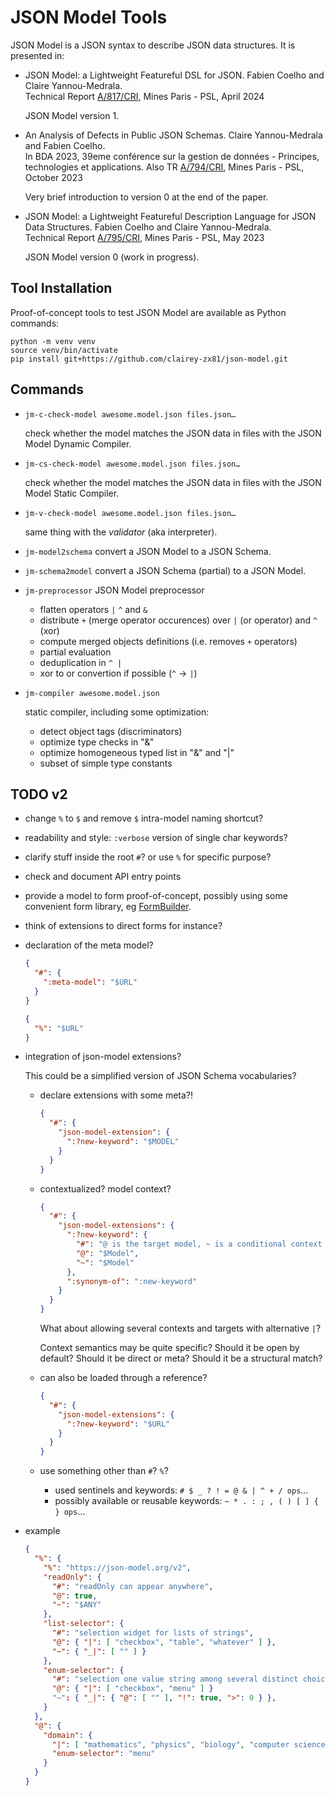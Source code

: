 # JSON Model Tools

JSON Model is a JSON syntax to describe JSON data structures.
It is presented in:

- JSON Model: a Lightweight Featureful DSL for JSON.
  Fabien Coelho and Claire Yannou-Medrala.  
  Technical Report [A/817/CRI](https://www.cri.minesparis.psl.eu/classement/doc/A-817.pdf), Mines Paris - PSL, April 2024

  JSON Model version 1.
  
- An Analysis of Defects in Public JSON Schemas.
  Claire Yannou-Medrala and Fabien Coelho.  
  In BDA 2023, 39eme conférence sur la gestion de données - Principes, technologies et applications.
  Also TR [A/794/CRI](https://www.cri.minesparis.psl.eu/classement/doc/A-794.pdf), Mines Paris - PSL, October 2023

  Very brief introduction to version 0 at the end of the paper.

- JSON Model: a Lightweight Featureful Description Language for JSON Data Structures.
  Fabien Coelho and Claire Yannou-Medrala.  
  Technical Report [A/795/CRI](https://www.cri.minesparis.psl.eu/classement/doc/A-795.pdf), Mines Paris - PSL, May 2023

  JSON Model version 0 (work in progress).

## Tool Installation

Proof-of-concept tools to test JSON Model are available as Python commands:

```shell
python -m venv venv
source venv/bin/activate
pip install git+https://github.com/clairey-zx81/json-model.git
```

## Commands

- `jm-c-check-model awesome.model.json files.json…`

   check whether the model matches the JSON data in files
   with the JSON Model Dynamic Compiler.

- `jm-cs-check-model awesome.model.json files.json…`

   check whether the model matches the JSON data in files
   with the JSON Model Static Compiler.

- `jm-v-check-model awesome.model.json files.json…`

   same thing with the *validator* (aka interpreter).

- `jm-model2schema` convert a JSON Model to a JSON Schema.
- `jm-schema2model` convert a JSON Schema (partial) to a JSON Model.
- `jm-preprocessor` JSON Model preprocessor
  - flatten operators `|` `^` and `&`
  - distribute `+` (merge operator occurences) over `|` (or operator) and `^` (xor)
  - compute merged objects definitions (i.e. removes `+` operators)
  - partial evaluation
  - deduplication in `^ |`
  - xor to or convertion if possible (`^` → `|`)
- `jm-compiler awesome.model.json`

  static compiler, including some optimization:

  - detect object tags (discriminators)
  - optimize type checks in "&"
  - optimize homogeneous typed list in "&" and "|" 
  - subset of simple type constants

## TODO v2

- change `%` to `$` and remove `$` intra-model naming shortcut?
- readability and style: `:verbose` version of single char keywords?
- clarify stuff inside the root `#`? or use `%` for specific purpose?
- check and document API entry points
- provide a model to form proof-of-concept, possibly using some convenient form
  library, eg [FormBuilder](https://formbuilder.online/).
- think of extensions to direct forms for instance?
- declaration of the meta model?

  ```json
  {
    "#": {
      ":meta-model": "$URL"
    }
  }
  ```

  ```json
  {
    "%": "$URL"
  }
  ```

- integration of json-model extensions?

  This could be a simplified version of JSON Schema vocabularies?

  - declare extensions with some meta?!

    ```json
    {
      "#": {
        "json-model-extension": {
          ":?new-keyword": "$MODEL" 
        }
      }
    }
    ```

  - contextualized? model context?

    ```json
    {
      "#": {
        "json-model-extensions": {
          ":?new-keyword": {
            "#": "@ is the target model, ~ is a conditional context model",
            "@": "$Model",
            "~": "$Model"
          },
          ":synonym-of": ":new-keyword"
        }
      }
    }
    ```

    What about allowing several contexts and targets with alternative `|`?

    Context semantics may be quite specific? Should it be open by default?
    Should it be direct or meta? Should it be a structural match?

  - can also be loaded through a reference?

    ```json
    {
      "#": {
        "json-model-extensions": {
          ":?new-keyword": "$URL"
        }
      }
    }
    ```

  - use something other than `#`? `%`?
    - used sentinels and keywords: `# $ _ ? ! = @ & | ^ + / ops`…
    - possibly available or reusable keywords: `~ * . : ; , ( ) [ ] { } ops`…

- example

  ```json
  {
    "%": {
      "%": "https://json-model.org/v2",
      "readOnly": {
        "#": "readOnly can appear anywhere",
        "@": true,
        "~": "$ANY"
      },
      "list-selector": {
        "#": "selection widget for lists of strings",
        "@": { "|": [ "checkbox", "table", "whatever" ] },
        "~": { "_|": [ "" ] }
      },
      "enum-selector": {
        "#": "selection one value string among several distinct choices",
        "@": { "|": [ "checkbox", "menu" ] }
        "~": { "_|": { "@": [ "" ], "!": true, ">": 0 } },
      }
    },
    "@": {
      "domain": {
        "|": [ "mathematics", "physics", "biology", "computer science" ],
        "enum-selector": "menu"
      }
    }
  }
  ```
